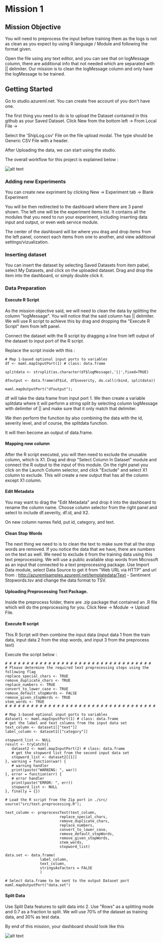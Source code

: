 # Mission 1

## Mission Objective

You will need to preprocess the input before training them as the logs is not as clean as you expect by using R language / Module and following the format given. 

Open the file using any text editor, and you can see that on logMessage column, 
there are additional info that not needed which are separated with || delimiter. Our mission is to clean the logMessage column and only have the logMessage to be trained. 

## Getting Started

Go to studio.azureml.net. You can create free account of you don't have one. 

The first thing you need to do is to upload the Dataset contained in this github as your Saved Dataset. 
Click New from the bottom left -> From Local File -> 

Select the 'ShipLog.csv' File on the file upload modal. 
The type should be Generic CSV File with a header. 

After Uploading the data, we can start using the studio. 

The overall workflow for this project is explained below : 

![alt text](https://88qrlg-sn3302.files.1drv.com/y4myorUNM2d55gFcl_1LO5BxBin1yDQMjW6DGx5dQmNQwbcorR6YJnqlR-oMG_GPHjNqE89hUcjq2E8zPRSwZzLZ5edNN0PYCDoz74BVlQU0Taz4pIfC7lg2s1PHN_WpgqINw-aVvpzHSIPPoSdfWL3wx3QoS5lQgWqcEyYsA5HvGJl4LY7z-9BpGkJSoAUnyCl-dHThG1FLYNnUgTiv_tc1g?width=1041&height=177&cropmode=none "Dashboard")

### Adding new Experiments

You can create new expriment by clicking New -> Experiment tab -> Blank Experiment

You will be then redirected to the dashboard where there are 3 panel shown. 
The left one will be the experiment items list. It contains all the modules that you need to run your experiment, including inserting data input and output, or even web service module.

The center of the dashboard will be where you drag and drop items from the left panel, connect each items from one to another, and view additional settings/vizualization. 

### Inserting dataset

You can insert the dataset by selecting Saved Datasets from item pabel, select My Datasets, and click on the uploaded dataset.
Drag and drop the item into the dashboard, or simply double click it. 

### Data Preparation

#### Execute R Script

As the mission objective said, we will need to clean the data by splitting the column "logMessage". You will notice that the said column has || delimiter. We will use R script to achieve this by drag and dropping the "Execute R Script" item from left panel. 

Connect the dataset with the R script by dragging a line from left output of the dataset to input port of the R script.

Replace the script inside with this :

```
# Map 1-based optional input ports to variables
df <- maml.mapInputPort(1) # class: data.frame

splitdata <- strsplit(as.character(df$logMessage),'||',fixed=TRUE) 

dfoutput <- data.frame(df$id, df$severity, do.call(rbind, splitdata))

maml.mapOutputPort("dfoutput");
```

df will take the data frame from input port 1. 
We then create a variable splitdata where it will perform a string split by selecting column logMessage with delimiter of || and make sure that it only match that delimiter.

We then perform the function by also combining the data with the id, severity level, and of course, the splitdata function.  

It will then become an output of data.frame. 

#### Mapping new column

After the R script executed, you will then need to exclude the unusable column, which is X1. 
Drag and drop "Select Column In Dataset" module and connect the R output to the input of this module. 
On the right panel you click on the Launch Column selector, and click "Exclude" and select X1 column to exclude. 
This will create a new output that has all the column except X1 column. 

#### Edit Metadata

You may want to drag the "Edit Metadata" and drop it into the dashboard to rename the column name. Choose column selector from the right panel and 
select to include df.severity, df.id, and X2. 

On new column names field, 
put id, category, and text.


#### Clean Stop Words
The next thing we need to is to clean the text to make sure that all the stop words are removed. If you notice the data that we have, there are numbers on the text as well. We need to exclude it from the training data using this text preprocessing. We will use a public available stop words from Microsoft as an input that connected to a text preprocessing package. Use Import Data module, select Data Source to get it from "Web URL via HTTP"
and url from : http://azuremlsamples.azureml.net/templatedata/Text - Sentiment Stopwords.tsv
and change the data format to TSV.


#### Uploading Preprocessing Text Package. 
Inside the preprocess folder, there are .zip package that contained an .R file which will do the preprocessing for you. 
Click New -> Module -> Upload File. 

#### Execute R script
This R Script will then combine the input data (input data 1 from the train data, input data 2 from the stop words, and input 3 from the preprocess text)

Execute the script below : 
```
# # # # # # # # # # # # # # # # # # # # # # # # # # # # # # # # # # 
# Please determine the required text preprocessing steps using the following flag 
replace_special_chars <- TRUE
remove_duplicate_chars <- TRUE
replace_numbers <- TRUE
convert_to_lower_case <- TRUE
remove_default_stopWords <- FALSE
remove_given_stopWords <- TRUE
stem_words <- TRUE
# # # # # # # # # # # # # # # # # # # # # # # # # # # # # # # # # # # 

# Map 1-based optional input ports to variables
dataset1 <- maml.mapInputPort(1) # class: data.frame
# get the label and text columns from the input data set
text_column <- dataset1[["text"]]
label_column <- dataset1[["category"]]

stopword_list <- NULL
result <- tryCatch({
   dataset2 <- maml.mapInputPort(2) # class: data.frame
   # get the stopword list from the second input data set
   stopword_list <- dataset2[[1]]
}, warning = function(war) {
   # warning handler 
   print(paste("WARNING: ", war))
}, error = function(err) {
   # error handler
   print(paste("ERROR: ", err))
   stopword_list <- NULL
}, finally = {})
 
# Load the R script from the Zip port in ./src/
source("src/text.preprocessing.R");
                            
text_column <- preprocessText(text_column, 
                         replace_special_chars,
                         remove_duplicate_chars,
                         replace_numbers,
                         convert_to_lower_case,
                         remove_default_stopWords,
                         remove_given_stopWords,
                         stem_words, 
                         stopword_list)                   

data.set <- data.frame(
                label_column,
                text_column,
                stringsAsFactors = FALSE 
                )    

# Select data.frame to be sent to the output Dataset port
maml.mapOutputPort("data.set")
```

#### Split Data

Use Split Data features to split data into 2. Use "Rows" as a splitting mode and 0.7 as a fraction to split. 
We will use 70% of the dataset as training data, and 30% as test data. 


By end of this mission, your dashboard should look like this


![alt text](https://88qslg-sn3302.files.1drv.com/y4mS8Tp2W1X1c1RwWdYzoP89nj1Et2HsQHodfir5_EbqYSbpSVq6xd5KfCpsSr9bRX6xZuekgWAgJN6dv03h58pHUlWmOqMjGsBw2lS-wTy1kR-PH4SwWfpfVTwg4R8smyS8qoaalc7eaQmdObVrnDXEybQlCwDiAVm22tSgeVaF3I4tkLy59UTP74N7cAPZuWmLH18cODnXvh_Ht06rnEdww?width=1343&height=834&cropmode=none "Dashboard")
